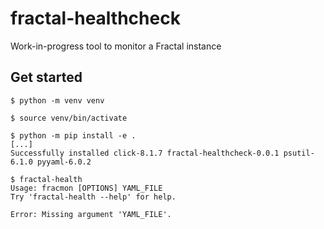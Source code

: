 # fractal-healthcheck
Work-in-progress tool to monitor a Fractal instance


## Get started
```console
$ python -m venv venv

$ source venv/bin/activate

$ python -m pip install -e .
[...]
Successfully installed click-8.1.7 fractal-healthcheck-0.0.1 psutil-6.1.0 pyyaml-6.0.2

$ fractal-health
Usage: fracmon [OPTIONS] YAML_FILE
Try 'fractal-health --help' for help.

Error: Missing argument 'YAML_FILE'.
```

